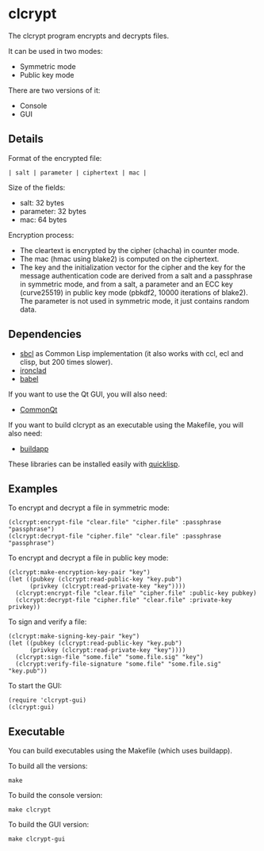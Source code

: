 # clcrypt

The clcrypt program encrypts and decrypts files.

It can be used in two modes:

* Symmetric mode
* Public key mode

There are two versions of it:

* Console
* GUI

## Details

Format of the encrypted file:

    | salt | parameter | ciphertext | mac |

Size of the fields:
* salt: 32 bytes
* parameter: 32 bytes
* mac: 64 bytes

Encryption process:
* The cleartext is encrypted by the cipher (chacha) in counter mode.
* The mac (hmac using blake2) is computed on the ciphertext.
* The key and the initialization vector for the cipher and the key for the
message authentication code are derived from a salt and a passphrase in
symmetric mode, and from a salt, a parameter and an ECC key (curve25519) in
public key mode (pbkdf2, 10000 iterations of blake2). The parameter is not
used in symmetric mode, it just contains random data.


## Dependencies

* [sbcl](http://www.sbcl.org/) as Common Lisp implementation (it also works
with ccl, ecl and clisp, but 200 times slower).
* [ironclad](http://cliki.net/Ironclad)
* [babel](http://www.cliki.net/Babel)

If you want to use the Qt GUI, you will also need:

* [CommonQt](http://common-lisp.net/project/commonqt)

If you want to build clcrypt as an executable using the Makefile, you will
also need:

* [buildapp](http://www.cliki.net/Buildapp)

These libraries can be installed easily with [quicklisp](http://www.quicklisp.org).

## Examples

To encrypt and decrypt a file in symmetric mode:

    (clcrypt:encrypt-file "clear.file" "cipher.file" :passphrase "passphrase")
    (clcrypt:decrypt-file "cipher.file" "clear.file" :passphrase "passphrase")

To encrypt and decrypt a file in public key mode:

    (clcrypt:make-encryption-key-pair "key")
    (let ((pubkey (clcrypt:read-public-key "key.pub")
          (privkey (clcrypt:read-private-key "key"))))
      (clcrypt:encrypt-file "clear.file" "cipher.file" :public-key pubkey)
      (clcrypt:decrypt-file "cipher.file" "clear.file" :private-key privkey))

To sign and verify a file:

    (clcrypt:make-signing-key-pair "key")
    (let ((pubkey (clcrypt:read-public-key "key.pub")
          (privkey (clcrypt:read-private-key "key"))))
      (clcrypt:sign-file "some.file" "some.file.sig" "key")
      (clcrypt:verify-file-signature "some.file" "some.file.sig" "key.pub"))

To start the GUI:

    (require 'clcrypt-gui)
    (clcrypt:gui)

## Executable

You can build executables using the Makefile (which uses buildapp).

To build all the versions:

    make

To build the console version:

    make clcrypt

To build the GUI version:

    make clcrypt-gui
